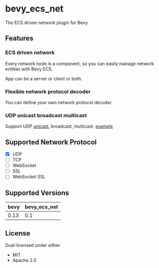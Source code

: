 # bevy_ecs_net

The ECS driven network plugin for Bevy.

## Features

### ECS driven network

Every network node is a component, so you can easily manage network entities with Bevy ECS.

App can be a server or client or both.

### Flexible network protocol decoder

You can define your own network protocol decoder.

### UDP unicast broadcast multicast

Support UDP [unicast](https://github.com/foxzool/bevy_ecs_net/blob/main/examples/udp_example.rs), broadcast,
multicast. [example](https://github.com/foxzool/bevy_ecs_net/blob/main/examples/udp_complex.rs)

## Supported Network Protocol

- [x] UDP
- [ ] TCP
- [ ] WebSocket
- [ ] SSL
- [ ] WebSocket SSL

## Supported Versions

| bevy | bevy_ecs_net |
|------|--------------|
| 0.13 | 0.1          |

## License

Dual-licensed under either

- MIT
- Apache 2.0